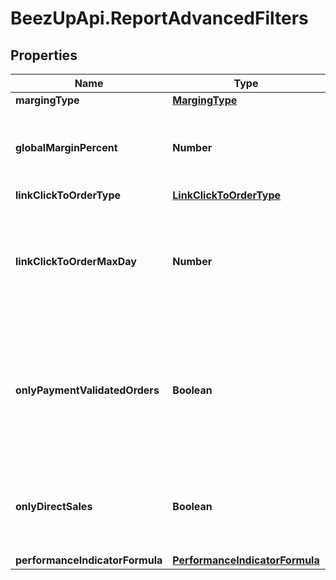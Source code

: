 # BeezUpApi.ReportAdvancedFilters

## Properties
Name | Type | Description | Notes
------------ | ------------- | ------------- | -------------
**margingType** | [**MargingType**](MargingType.md) |  | 
**globalMarginPercent** | **Number** | If the margin type is &#39;Global&#39;, indicate the percentage of sale price. | [optional] 
**linkClickToOrderType** | [**LinkClickToOrderType**](LinkClickToOrderType.md) |  | 
**linkClickToOrderMaxDay** | **Number** | If the linkOrderType is OnClickDate, indicate the max day to search the click from the order | [optional] 
**onlyPaymentValidatedOrders** | **Boolean** | If true, you will get the only the orders with payment validated. Otherwise, you will get all orders validated or not. | [default to false]
**onlyDirectSales** | **Boolean** | If true, you will get only direct sales. Otherwise the indirect sales will be included. | [default to false]
**performanceIndicatorFormula** | [**PerformanceIndicatorFormula**](PerformanceIndicatorFormula.md) |  | 


